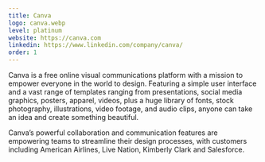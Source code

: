 ```yaml
---
title: Canva
logo: canva.webp
level: platinum
website: https://canva.com 
linkedin: https://www.linkedin.com/company/canva/
order: 1
---
```

Canva is a free online visual communications platform with a mission to empower everyone in the world to design. Featuring a simple user interface and a vast range of templates ranging from presentations, social media graphics, posters, apparel, videos, plus a huge library of fonts, stock photography, illustrations, video footage, and audio clips, anyone can take an idea and create something beautiful. 

Canva’s powerful collaboration and communication features are empowering teams to streamline their design processes, with customers including American Airlines, Live Nation, Kimberly Clark and Salesforce.
